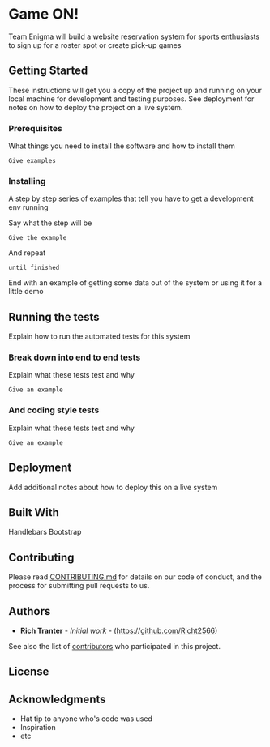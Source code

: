 # Game ON!

Team Enigma will build a website reservation system for sports enthusiasts to sign up for a roster spot or create pick-up games

## Getting Started

These instructions will get you a copy of the project up and running on your local machine for development and testing purposes. See deployment for notes on how to deploy the project on a live system.

### Prerequisites

What things you need to install the software and how to install them

```
Give examples
```

### Installing

A step by step series of examples that tell you have to get a development env running

Say what the step will be

```
Give the example
```

And repeat

```
until finished
```

End with an example of getting some data out of the system or using it for a little demo

## Running the tests

Explain how to run the automated tests for this system

### Break down into end to end tests

Explain what these tests test and why

```
Give an example
```

### And coding style tests

Explain what these tests test and why

```
Give an example
```

## Deployment

Add additional notes about how to deploy this on a live system

## Built With
Handlebars
Bootstrap

## Contributing

Please read [CONTRIBUTING.md](https://gist.github.com/Richt2566/b24679402957c63ec426) for details on our code of conduct, and the process for submitting pull requests to us.

## Authors

* **Rich Tranter** - *Initial work* - (https://github.com/Richt2566)

See also the list of [contributors](https://github.com/your/project/contributors) who participated in this project.

## License


## Acknowledgments

* Hat tip to anyone who's code was used
* Inspiration
* etc
